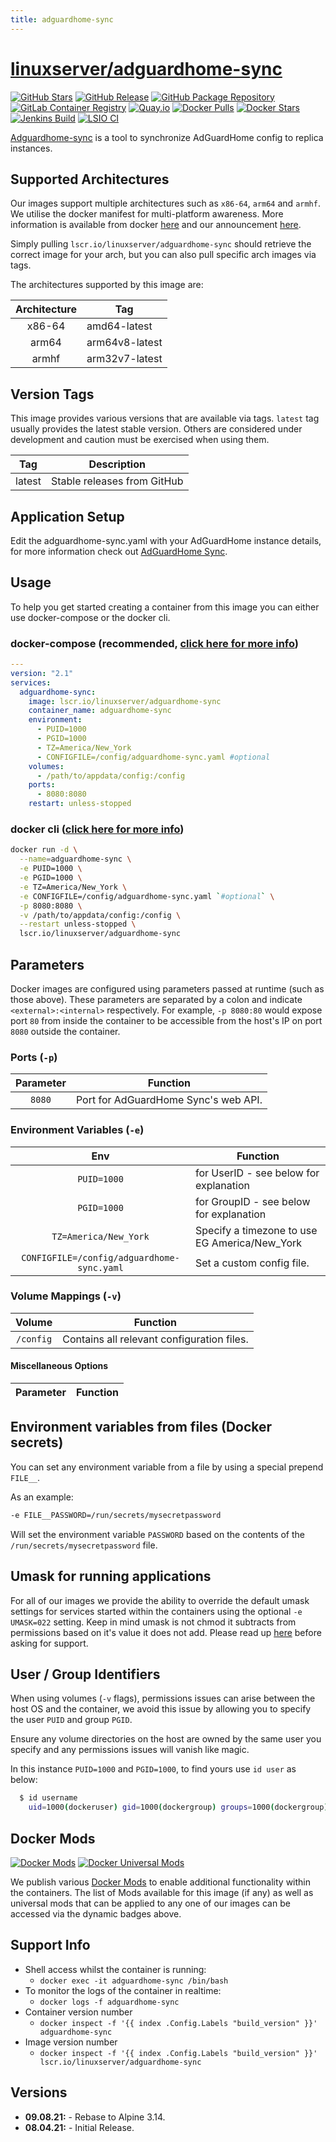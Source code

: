 ```yaml
---
title: adguardhome-sync
---
```

<!-- DO NOT EDIT THIS FILE MANUALLY  -->
<!-- Please read the https://github.com/linuxserver/docker-adguardhome-sync/blob/main/.github/CONTRIBUTING.md -->

# [linuxserver/adguardhome-sync](https://github.com/linuxserver/docker-adguardhome-sync)

[![GitHub Stars](https://img.shields.io/github/stars/linuxserver/docker-adguardhome-sync.svg?color=94398d&labelColor=555555&logoColor=ffffff&style=for-the-badge&logo=github)](https://github.com/linuxserver/docker-adguardhome-sync)
[![GitHub Release](https://img.shields.io/github/release/linuxserver/docker-adguardhome-sync.svg?color=94398d&labelColor=555555&logoColor=ffffff&style=for-the-badge&logo=github)](https://github.com/linuxserver/docker-adguardhome-sync/releases)
[![GitHub Package Repository](https://img.shields.io/static/v1.svg?color=94398d&labelColor=555555&logoColor=ffffff&style=for-the-badge&label=linuxserver.io&message=GitHub%20Package&logo=github)](https://github.com/linuxserver/docker-adguardhome-sync/packages)
[![GitLab Container Registry](https://img.shields.io/static/v1.svg?color=94398d&labelColor=555555&logoColor=ffffff&style=for-the-badge&label=linuxserver.io&message=GitLab%20Registry&logo=gitlab)](https://gitlab.com/linuxserver.io/docker-adguardhome-sync/container_registry)
[![Quay.io](https://img.shields.io/static/v1.svg?color=94398d&labelColor=555555&logoColor=ffffff&style=for-the-badge&label=linuxserver.io&message=Quay.io)](https://quay.io/repository/linuxserver.io/adguardhome-sync)
[![Docker Pulls](https://img.shields.io/docker/pulls/linuxserver/adguardhome-sync.svg?color=94398d&labelColor=555555&logoColor=ffffff&style=for-the-badge&label=pulls&logo=docker)](https://hub.docker.com/r/linuxserver/adguardhome-sync)
[![Docker Stars](https://img.shields.io/docker/stars/linuxserver/adguardhome-sync.svg?color=94398d&labelColor=555555&logoColor=ffffff&style=for-the-badge&label=stars&logo=docker)](https://hub.docker.com/r/linuxserver/adguardhome-sync)
[![Jenkins Build](https://img.shields.io/jenkins/build?labelColor=555555&logoColor=ffffff&style=for-the-badge&jobUrl=https%3A%2F%2Fci.linuxserver.io%2Fjob%2FDocker-Pipeline-Builders%2Fjob%2Fdocker-adguardhome-sync%2Fjob%2Fmain%2F&logo=jenkins)](https://ci.linuxserver.io/job/Docker-Pipeline-Builders/job/docker-adguardhome-sync/job/main/)
[![LSIO CI](https://img.shields.io/badge/dynamic/yaml?color=94398d&labelColor=555555&logoColor=ffffff&style=for-the-badge&label=CI&query=CI&url=https%3A%2F%2Fci-tests.linuxserver.io%2Flinuxserver%2Fadguardhome-sync%2Flatest%2Fci-status.yml)](https://ci-tests.linuxserver.io/linuxserver/adguardhome-sync/latest/index.html)

[Adguardhome-sync](https://github.com/bakito/adguardhome-sync/) is a tool to synchronize AdGuardHome config to replica instances.

## Supported Architectures

Our images support multiple architectures such as `x86-64`, `arm64` and `armhf`. We utilise the docker manifest for multi-platform awareness. More information is available from docker [here](https://github.com/docker/distribution/blob/master/docs/spec/manifest-v2-2.md#manifest-list) and our announcement [here](https://blog.linuxserver.io/2019/02/21/the-lsio-pipeline-project/).

Simply pulling `lscr.io/linuxserver/adguardhome-sync` should retrieve the correct image for your arch, but you can also pull specific arch images via tags.

The architectures supported by this image are:

| Architecture | Tag |
| :----: | --- |
| x86-64 | amd64-latest |
| arm64 | arm64v8-latest |
| armhf | arm32v7-latest |

## Version Tags

This image provides various versions that are available via tags. `latest` tag usually provides the latest stable version. Others are considered under development and caution must be exercised when using them.

| Tag | Description |
| :----: | --- |
| latest | Stable releases from GitHub |

## Application Setup

Edit the adguardhome-sync.yaml with your AdGuardHome instance details, for more information check out [AdGuardHome Sync](https://github.com/bakito/adguardhome-sync/).

## Usage

To help you get started creating a container from this image you can either use docker-compose or the docker cli.

### docker-compose (recommended, [click here for more info](https://docs.linuxserver.io/general/docker-compose))

```yaml
---
version: "2.1"
services:
  adguardhome-sync:
    image: lscr.io/linuxserver/adguardhome-sync
    container_name: adguardhome-sync
    environment:
      - PUID=1000
      - PGID=1000
      - TZ=America/New_York
      - CONFIGFILE=/config/adguardhome-sync.yaml #optional
    volumes:
      - /path/to/appdata/config:/config
    ports:
      - 8080:8080
    restart: unless-stopped
```

### docker cli ([click here for more info](https://docs.docker.com/engine/reference/commandline/cli/))

```bash
docker run -d \
  --name=adguardhome-sync \
  -e PUID=1000 \
  -e PGID=1000 \
  -e TZ=America/New_York \
  -e CONFIGFILE=/config/adguardhome-sync.yaml `#optional` \
  -p 8080:8080 \
  -v /path/to/appdata/config:/config \
  --restart unless-stopped \
  lscr.io/linuxserver/adguardhome-sync
```

## Parameters

Docker images are configured using parameters passed at runtime (such as those above). These parameters are separated by a colon and indicate `<external>:<internal>` respectively. For example, `-p 8080:80` would expose port `80` from inside the container to be accessible from the host's IP on port `8080` outside the container.

### Ports (`-p`)

| Parameter | Function |
| :----: | --- |
| `8080` | Port for AdGuardHome Sync's web API. |

### Environment Variables (`-e`)

| Env | Function |
| :----: | --- |
| `PUID=1000` | for UserID - see below for explanation |
| `PGID=1000` | for GroupID - see below for explanation |
| `TZ=America/New_York` | Specify a timezone to use EG America/New_York |
| `CONFIGFILE=/config/adguardhome-sync.yaml` | Set a custom config file. |

### Volume Mappings (`-v`)

| Volume | Function |
| :----: | --- |
| `/config` | Contains all relevant configuration files. |

#### Miscellaneous Options

| Parameter | Function |
| :-----:   | --- |

## Environment variables from files (Docker secrets)

You can set any environment variable from a file by using a special prepend `FILE__`.

As an example:

```bash
-e FILE__PASSWORD=/run/secrets/mysecretpassword
```

Will set the environment variable `PASSWORD` based on the contents of the `/run/secrets/mysecretpassword` file.

## Umask for running applications

For all of our images we provide the ability to override the default umask settings for services started within the containers using the optional `-e UMASK=022` setting.
Keep in mind umask is not chmod it subtracts from permissions based on it's value it does not add. Please read up [here](https://en.wikipedia.org/wiki/Umask) before asking for support.

## User / Group Identifiers

When using volumes (`-v` flags), permissions issues can arise between the host OS and the container, we avoid this issue by allowing you to specify the user `PUID` and group `PGID`.

Ensure any volume directories on the host are owned by the same user you specify and any permissions issues will vanish like magic.

In this instance `PUID=1000` and `PGID=1000`, to find yours use `id user` as below:

```bash
  $ id username
    uid=1000(dockeruser) gid=1000(dockergroup) groups=1000(dockergroup)
```

## Docker Mods

[![Docker Mods](https://img.shields.io/badge/dynamic/yaml?color=94398d&labelColor=555555&logoColor=ffffff&style=for-the-badge&label=adguardhome-sync&query=%24.mods%5B%27adguardhome-sync%27%5D.mod_count&url=https%3A%2F%2Fraw.githubusercontent.com%2Flinuxserver%2Fdocker-mods%2Fmaster%2Fmod-list.yml)](https://mods.linuxserver.io/?mod=adguardhome-sync "view available mods for this container.") [![Docker Universal Mods](https://img.shields.io/badge/dynamic/yaml?color=94398d&labelColor=555555&logoColor=ffffff&style=for-the-badge&label=universal&query=%24.mods%5B%27universal%27%5D.mod_count&url=https%3A%2F%2Fraw.githubusercontent.com%2Flinuxserver%2Fdocker-mods%2Fmaster%2Fmod-list.yml)](https://mods.linuxserver.io/?mod=universal "view available universal mods.")

We publish various [Docker Mods](https://github.com/linuxserver/docker-mods) to enable additional functionality within the containers. The list of Mods available for this image (if any) as well as universal mods that can be applied to any one of our images can be accessed via the dynamic badges above.

## Support Info

* Shell access whilst the container is running:
  * `docker exec -it adguardhome-sync /bin/bash`
* To monitor the logs of the container in realtime:
  * `docker logs -f adguardhome-sync`
* Container version number
  * `docker inspect -f '{{ index .Config.Labels "build_version" }}' adguardhome-sync`
* Image version number
  * `docker inspect -f '{{ index .Config.Labels "build_version" }}' lscr.io/linuxserver/adguardhome-sync`

## Versions

* **09.08.21:** - Rebase to Alpine 3.14.
* **08.04.21:** - Initial Release.
